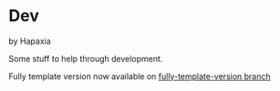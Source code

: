 # Dev
by Hapaxia

Some stuff to help through development.

Fully template version now available on [fully-template-version branch](https://github.com/Hapaxia/Dev/tree/fully-template-version)

